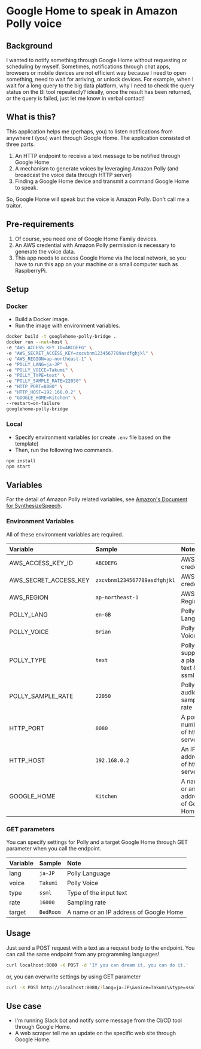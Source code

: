 # Google Home to speak in Amazon Polly voice

## Background
I wanted to notify something through Google Home without requesting or scheduling by myself. Sometimes, notifications through chat apps, browsers or mobile devices are not efficient way because I need to open something, need to wait for arriving, or unlock devices.
For example, when I wait for a long query to the big data platform, why I need to check the query status on the BI tool repeatedly? ideally, once the result has been returned, or the query is failed, just let me know in verbal contact!

## What is this?
This application helps me (perhaps, you) to listen notifications from anywhere I (you) want through Google Home.
The application consisted of three parts.

1. An HTTP endpoint to receive a text message to be notified through Google Home
2. A mechanism to generate voices by leveraging Amazon Polly (and broadcast the voice data through HTTP server)
3. Finding a Google Home device and transmit a command Google Home to speak.

So, Google Home will speak but the voice is Amazon Polly. Don't call me a traitor.

## Pre-requirements
1. Of course, you need one of Google Home Family devices.
2. An AWS credential with Amazon Polly permission is necessary to generate the voice data.
3. This app needs to access Google Home via the local network, so you have to run this app on your machine or a small computer such as RaspberryPi.

## Setup

### Docker

- Build a Docker image.
- Run the image with environment variables.

```sh
docker build -t googlehome-polly-bridge .
docker run --net=host \
-e "AWS_ACCESS_KEY_ID=ABCDEFG" \
-e "AWS_SECRET_ACCESS_KEY=zxcvbnm1234567789asdfghjkl" \
-e "AWS_REGION=ap-northeast-1" \
-e "POLLY_LANG=ja-JP" \
-e "POLLY_VOICE=Takumi" \
-e "POLLY_TYPE=text" \
-e "POLLY_SAMPLE_RATE=22050" \
-e "HTTP_PORT=8080" \
-e "HTTP_HOST=192.168.0.2" \
-e "GOOGLE_HOME=Kitchen" \
--restart=on-failure
googlehome-polly-bridge
```

### Local

- Specify environment variables (or create `.env` file based on the template)
- Then, run the following two commands.

```sh
npm install
npm start
```

## Variables

For the detail of Amazon Polly related variables, see [Amazon's Document for SynthesizeSpeech](https://docs.aws.amazon.com/polly/latest/dg/API_SynthesizeSpeech.html).

### Environment Variables

All of these environment variables are required.

|Variable|Sample|Note|
|:----|:----|:----|
|AWS_ACCESS_KEY_ID|`ABCDEFG`|AWS credential|
|AWS_SECRET_ACCESS_KEY|`zxcvbnm1234567789asdfghjkl`|AWS credential|
|AWS_REGION|`ap-northeast-1`|AWS Region|
|POLLY_LANG|`en-GB`|Polly Language|
|POLLY_VOICE|`Brian`|Polly Voice| 
|POLLY_TYPE|`text`|Polly supports a plain text & ssml|
|POLLY_SAMPLE_RATE|`22050`|Polly audio sampling rate|
|HTTP_PORT|`8080`|A port number of http server|
|HTTP_HOST|`192.168.0.2`|An IP address of http server|
|GOOGLE_HOME|`Kitchen`|A name or an IP address of Google Home|

### GET parameters

You can specify settings for Polly and a target Google Home through GET parameter when you call the endpoint.

|Variable|Sample|Note|
|:----|:----|:----|
|lang|`ja-JP`|Polly Language|
|voice|`Takumi`|Polly Voice|
|type|`ssml`|Type of the input text|
|rate|`16000`|Sampling rate|
|target|`BedRoom`|A name or an IP address of Google Home|

## Usage

Just send a POST request with a text as a request body to the endpoint. You can call the same endpoint from any programming languages!

```sh
curl localhost:8080 -X POST -d 'If you can dream it, you can do it.'
```

or, you can overwrite settings by using GET parameter

```sh
curl -X POST http://localhost:8080/?lang=ja-JP\&voice=Takumi\&type=ssml -d '<speak>夢は、<break time="200ms"/><emphasis>叶う</emphasis></speak>'
```

## Use case
- I'm running Slack bot and notify some message from the CI/CD tool through Google Home.
- A web scraper tell me an update on the specific web site through Google Home.